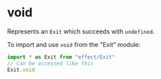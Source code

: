 # void

Represents an `Exit` which succeeds with `undefined`.

To import and use `void` from the "Exit" module:

```ts
import * as Exit from "effect/Exit"
// Can be accessed like this
Exit.void
```
